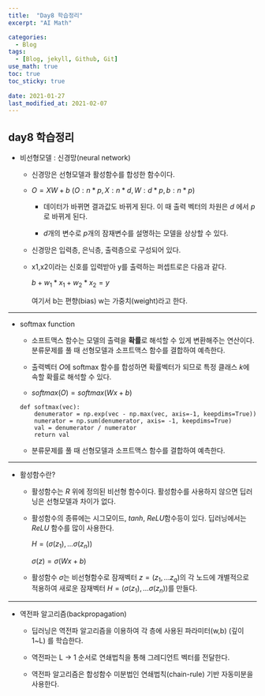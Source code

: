 ```yaml
---
title:  "Day8 학습정리"
excerpt: "AI Math"

categories:
  - Blog
tags:
  - [Blog, jekyll, Github, Git]
use_math: true
toc: true
toc_sticky: true
 
date: 2021-01-27
last_modified_at: 2021-02-07
---
```



## day8 학습정리

* 비선형모델 : 신경망(neural network)

    * 신경망은 선형모델과 활성함수를 합성한 함수이다. 

    * $O = XW + b$  $(O:n*p, X:n*d, W:d*p,b:n*p)$

        * 데이터가 바뀌면 결과값도 바뀌게 된다. 이 때 출력 벡터의 차원은 $d$ 에서 $p$로 바뀌게 된다.

        * $d$개의 변수로 $p$개의 잠재변수를 설명하는 모델을 상상할 수 있다.


    * 신경망은 입력층, 은닉층, 출력층으로 구성되어 있다. 

    * x1,x2이라는 신호를 입력받아 y를 출력하는 퍼셉트로은 다음과 같다.
        


        $b + w_{1}*x_{1} + w_{2}*x_{2} = y$



        여기서 b는 편향(bias) w는 가중치(weight)라고 한다.


---


* softmax function  

    * 소프트맥스 함수는 모델의 출력을 **확률**로 해석할 수 있게 변환해주는 연산이다. 분류문제를 풀 때 선형모델과 소프트맥스 함수를 결합하여 예측한다. 

    * 출력벡터 $O$에 softmax 함수를 합성하면 확률벡터가 되므로 특정 클래스 $k$에 속할 확률로 해석할 수 있다.

    * $softmax(O) = softmax(Wx+b)$


    ```
    def softmax(vec):
        denumerator = np.exp(vec - np.max(vec, axis=-1, keepdims=True))
        numerator = np.sum(denumerator, axis= -1, keepdims=True)
        val = denumerator / numerator
        return val
    ```

    
    * 분류문제를 풀 때 선형모델과 소프트맥스 함수를 결합하여 예측한다.


---


*  활성함수란?

    * 활성함수는 $R$ 위에 정의된 비선형 함수이다. 활성함수를 사용하지 않으면 딥러닝은 선형모델과 차이가 없다.

    * 활성함수의 종류에는 시그모이드, $tanh$, $ReLU$함수등이 있다. 딥러닝에서는 $ReLU$ 함수를 많이 사용한다. 

        $H = (\sigma(z_1),...\sigma(z_n))$

        $\sigma(z) = \sigma(Wx+b)$
    
    * 활성함수 $\sigma$는 비선형함수로 잠재벡터 $z=(z_1,...z_q)$의 각 노드에 개별적으로 적용하여 새로운 잠재벡터 $H=(\sigma(z_1),...\sigma(z_n))$를 만들다. 

---


* 역전파 알고리즘(backpropagation)

    * 딥러닝은 역전파 알고리즘을 이용하여 각 층에 사용된 파라미터(w,b) (깊이 1~L) 를 학습한다.

    * 역전파는 L -> 1 순서로 연쇄법칙을 통해 그레디언트 벡터를 전달한다.

    * 역전파 알고리즘은 합성함수 미분법인 연쇄법칙(chain-rule) 기반 자동미분을 사용한다.



